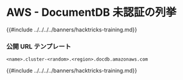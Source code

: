 # AWS - DocumentDB 未認証の列挙

{{#include ../../../../banners/hacktricks-training.md}}

### 公開 URL テンプレート
```
<name>.cluster-<random>.<region>.docdb.amazonaws.com
```
{{#include ../../../../banners/hacktricks-training.md}}
